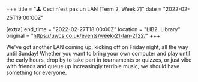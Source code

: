 +++
title = "🕹️ Ceci n'est pas un LAN [Term 2, Week 7]"
date = "2022-02-25T19:00:00Z"

[extra]
end_time = "2022-02-27T18:00:00Z"
location = "LIB2, Library"
original = "https://uwcs.co.uk/events/week-21-lan-2122/"
+++

We've got another LAN coming up, kicking off on Friday night, all the way until Sunday\! Whether you want to bring your own computer and play until the early hours, drop by to take part in tournaments or quizzes, or just vibe with friends and queue up increasingly terrible music, we should have something for everyone.

